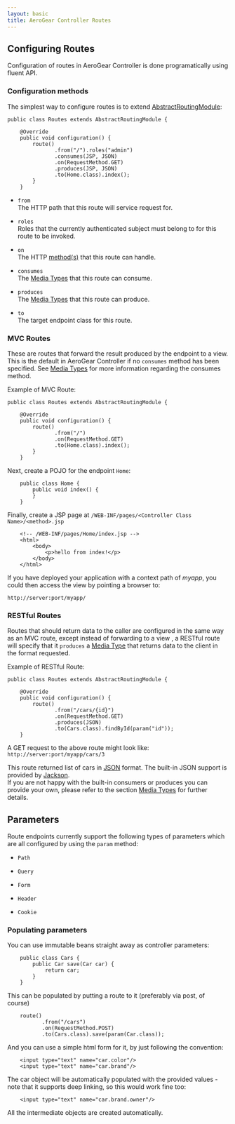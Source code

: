 ```yaml
--- 
layout: basic 
title: AeroGear Controller Routes
---
```


## Configuring Routes
Configuration of routes in AeroGear Controller is done programatically using fluent API.   

### Configuration methods  
The simplest way to configure routes is to extend [AbstractRoutingModule](http://aerogear.org/docs/specs/aerogear-controller/org/jboss/aerogear/controller/router/AbstractRoutingModule.html):  

    public class Routes extends AbstractRoutingModule {

        @Override
        public void configuration() {
            route()
                   .from("/").roles("admin")
                   .consumes(JSP, JSON)
                   .on(RequestMethod.GET)
                   .produces(JSP, JSON)
                   .to(Home.class).index();
            }
        }

  
* ```from```  
The HTTP path that this route will service request for.  

* ```roles```  
Roles that the currently authenticated subject must belong to for this route to be invoked. 

* ```on```  
The HTTP [method(s)](http://aerogear.org/docs/specs/aerogear-controller/org/jboss/aerogear/controller/router/RequestMethod.html) that this route can handle.  

* ```consumes```  
The [Media Types](mediatypes.html) that this route can consume.  

* ```produces```  
The [Media Types](mediatypes.html) that this route can produce.  

* ```to```  
The target endpoint class for this route. 


### MVC Routes
These are routes that forward the result produced by the endpoint to a view. This is the default in AeroGear Controller if no
```consumes``` method has been specified. See [Media Types](mediatypes.html) for more information regarding the consumes method.  

Example of MVC Route:
  
    public class Routes extends AbstractRoutingModule {

        @Override
        public void configuration() {
            route()
                   .from("/")
                   .on(RequestMethod.GET)
                   .to(Home.class).index();
            }
        }

Next, create a POJO for the endpoint ```Home```:

        public class Home {
            public void index() {
            }
        }
        
Finally, create a JSP page at `/WEB-INF/pages/<Controller Class Name>/<method>.jsp`

        <!-- /WEB-INF/pages/Home/index.jsp -->
        <html>
            <body>
                <p>hello from index!</p>
            </body>
        </html>
        
If you have deployed your application with a context path of _myapp_, you could then access the view by pointing a browser to:  
  
```http://server:port/myapp/```  
  
    

### RESTful Routes
Routes that should return data to the caller are configured in the same way as an MVC route, except instead of forwarding to a view
, a RESTful route will specify that it ```produces``` a [Media Type](mediatypes.html) that returns data to the client in the 
format requested.

Example of RESTful Route:

    public class Routes extends AbstractRoutingModule {

        @Override
        public void configuration() {
            route()
                   .from("/cars/{id}")
                   .on(RequestMethod.GET)
                   .produces(JSON)
                   .to(Cars.class).findById(param("id"));
        }
        
A GET request to the above route might look like:  
```http://server:port/myapp/cars/3```  

This route returned list of cars in [JSON](http://www.json.org/) format. The built-in JSON support is provided by [Jackson](http://jackson.codehaus.org).  
If you are not happy with the built-in consumers or produces you can provide your own, please refer to the section [Media Types](mediatypes.html) for further details.

## Parameters
Route endpoints currently support the following types of parameters which are all configured by using the ```param``` method:  
  
* ```Path```  
  
* ```Query```   
  
* ```Form```  
  
* ```Header```  
  
* ```Cookie```   

### Populating parameters
You can use immutable beans straight away as controller parameters:

        public class Cars {
            public Car save(Car car) {
                return car;
            }
        }

This can be populated by putting a route to it (preferably via post, of course)

        route()
               .from("/cars")
               .on(RequestMethod.POST)
               .to(Cars.class).save(param(Car.class));


And you can use a simple html form for it, by just following the convention:

        <input type="text" name="car.color"/>
        <input type="text" name="car.brand"/>

The car object will be automatically populated with the provided values - note that it supports deep linking, so this would work fine too:

        <input type="text" name="car.brand.owner"/>

All the intermediate objects are created automatically.
